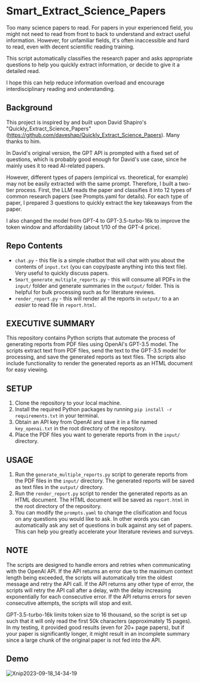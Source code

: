 # Smart_Extract_Science_Papers
Too many science papers to read. For papers in your experienced field, you might not need to read from front to back to understand and extract useful information. However, for unfamiliar fields, it's often inaccessible and hard to read, even with decent scientific reading training.

This script automatically classifies the research paper and asks appropriate questions to help you quickly extract information, or decide to give it a detailed read.

I hope this can help reduce information overload and encourage interdisciplinary reading and understanding.

## Background 
This project is inspired by and built upon David Shapiro's "Quickly_Extract_Science_Papers" (https://github.com/daveshap/Quickly_Extract_Science_Papers). Many thanks to him.

In David's original version, the GPT API is prompted with a fixed set of questions, which is probably good enough for David's use case, since he mainly uses it to read AI-related papers.

However, different types of papers (empirical vs. theoretical, for example) may not be easily extracted with the same prompt. Therefore, I built a two-tier process. First, the LLM reads the paper and classifies it into 12 types of common research papers (see Prompts.yaml for details). For each type of paper, I prepared 3 questions to quickly extract the key takeaways from the paper.

I also changed the model from GPT-4 to GPT-3.5-turbo-16k to improve the token window and affordability (about 1/10 of the GPT-4 price).

## Repo Contents

- `chat.py` - this file is a simple chatbot that will chat with you about the contents of `input.txt` (you can copy/paste anything into this text file). Very useful to quickly discuss papers. 
- `Smart_generate_multiple_reports.py` - this will consume all PDFs in the `input/` folder and generate summaries in the `output/` folder. This is helpful for bulk processing such as for literature reviews. 
- `render_report.py` - this will render all the reports in `output/` to a an *easier* to read file in `report.html`.

## EXECUTIVE SUMMARY

This repository contains Python scripts that automate the process of generating reports from PDF files using OpenAI's GPT-3.5 model. The scripts extract text from PDF files, send the text to the GPT-3.5 model for processing, and save the generated reports as text files. The scripts also include functionality to render the generated reports as an HTML document for easy viewing.

## SETUP

1. Clone the repository to your local machine.
2. Install the required Python packages by running `pip install -r requirements.txt` in your terminal.
3. Obtain an API key from OpenAI and save it in a file named `key_openai.txt` in the root directory of the repository.
4. Place the PDF files you want to generate reports from in the `input/` directory.

## USAGE

1. Run the `generate_multiple_reports.py` script to generate reports from the PDF files in the `input/` directory. The
generated reports will be saved as text files in the `output/` directory.
2. Run the `render_report.py` script to render the generated reports as an HTML document. The HTML document will be
saved as `report.html` in the root directory of the repository.
3. You can modify the `prompts.yaml` to change the clisification and focus on any questions you would like to ask. In other words you can automatically ask any set of questions in bulk against any set of papers. This can help you greatly accelerate your literature reviews and surveys.

## NOTE

The scripts are designed to handle errors and retries when communicating with the OpenAI API. If the API returns an
error due to the maximum context length being exceeded, the scripts will automatically trim the oldest message and retry
the API call. If the API returns any other type of error, the scripts will retry the API call after a delay, with the
delay increasing exponentially for each consecutive error. If the API returns errors for seven consecutive attempts, the
scripts will stop and exit.

GPT-3.5-turbo-16k limits token size to 16 thousand, so the script is set up such that it will only read the first 50k characters (approximately 15 pages). In my testing, it provided good results (even for 20+ page papers), but if your paper is significantly longer, it might result in an incomplete summary since a large chunk of the original paper is not fed into the API.

## Demo
![Xnip2023-09-18_14-34-19](https://github.com/Wensupu-Yang/Smart_Extract_Science_Papers/assets/26530267/1b9e03e3-6611-4e29-b849-4cdd8130fd48)
